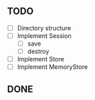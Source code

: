 ## TODO

- [ ] Directory structure
- [ ] Implement Session
  - [ ] save
  - [ ] destroy
- [ ] Implement Store
- [ ] Implement MemoryStore
## DONE